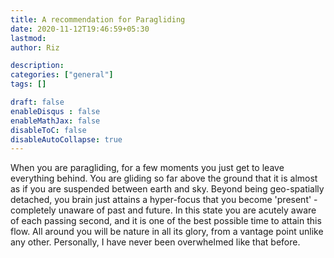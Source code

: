 ```yaml
---
title: A recommendation for Paragliding
date: 2020-11-12T19:46:59+05:30
lastmod: 
author: Riz

description: 
categories: ["general"]
tags: []

draft: false
enableDisqus : false
enableMathJax: false
disableToC: false
disableAutoCollapse: true
---
```


When you are paragliding, for a few moments you just get to leave everything behind. You are gliding so far above the ground that it is almost as if you are suspended between earth and sky. Beyond being geo-spatially detached, you brain just attains a hyper-focus that you become 'present' - completely unaware of past and future. In this state you are acutely aware of each passing second, and it is one of the best possible time to attain this flow. All around you will be nature in all its glory, from a vantage point unlike any other. Personally, I have never been overwhelmed like that before.